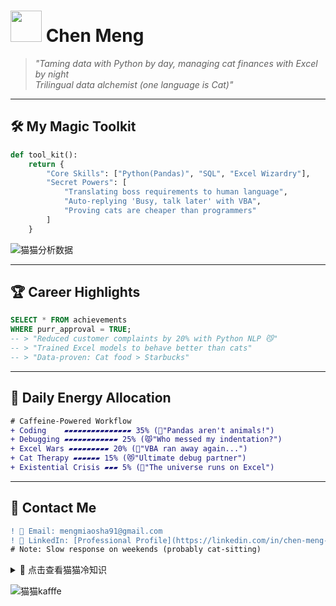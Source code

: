 # <img src="https://media.giphy.com/media/JIX9t2j0ZTN9S/giphy.gif" width="50"> Chen Meng 

> *"Taming data with Python by day, managing cat finances with Excel by night  
> Trilingual data alchemist (one language is Cat)"*

---

## 🛠️ **My Magic Toolkit**
```python
def tool_kit():
    return {
        "Core Skills": ["Python(Pandas)", "SQL", "Excel Wizardry"], 
        "Secret Powers": [
            "Translating boss requirements to human language",
            "Auto-replying 'Busy, talk later' with VBA",
            "Proving cats are cheaper than programmers"
        ]
    }
```

![猫猫分析数据](https://media.giphy.com/media/JIX9t2j0ZTN9S/giphy.gif)  

---

## 🏆 **Career Highlights**
```sql
SELECT * FROM achievements 
WHERE purr_approval = TRUE;
-- > "Reduced customer complaints by 20% with Python NLP 😼"
-- > "Trained Excel models to behave better than cats"
-- > "Data-proven: Cat food > Starbucks"
```

---

## 🌈 **Daily Energy Allocation**
```diff
# Caffeine-Powered Workflow
+ Coding    ▰▰▰▰▰▰▰▰▰▰▰▰▰▰▰ 35% (🐾"Pandas aren't animals!")
+ Debugging ▰▰▰▰▰▰▰▰▰▰▰▰ 25% (😾"Who messed my indentation?")
+ Excel Wars ▰▰▰▰▰▰▰▰▰ 20% (👻"VBA ran away again...")
+ Cat Therapy ▰▰▰▰▰▰ 15% (😻"Ultimate debug partner")
+ Existential Crisis ▰▰▰ 5% (🌌"The universe runs on Excel")
```

---

## 📮 **Contact Me**
```diff
! 📧 Email: mengmiaosha91@gmail.com  
! 💼 LinkedIn: [Professional Profile](https://linkedin.com/in/chen-meng-023712316)
# Note: Slow response on weekends (probably cat-sitting)
```

<details>
<summary>🐾 点击查看猫猫冷知识</summary>

```python
cat_facts = [
    "1 bug = 3 chair scratches required",
    "Code quality ∝ number of cats on lap",
    "Best debugging method: stare at cat for 10s"
]
print("🐱 Data Scientist's Feline Principles:")
for fact in cat_facts:
    print(f"• {fact}")
```
</details>

![猫猫kafffe](https://media.giphy.com/media/3nbxypT20Ulmo/giphy.gif?cid=ecf05e472w5wjfgu84w98gcwbqi7odckyf1un7bcy41xewd7&ep=v1_gifs_search&rid=giphy.gif&ct=g)
